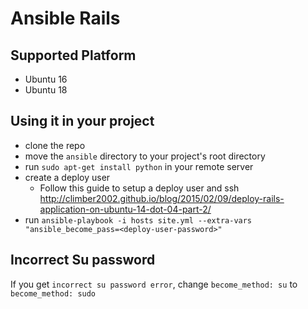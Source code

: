 # Ansible Rails

## Supported Platform

- Ubuntu 16
- Ubuntu 18

## Using it in your project

- clone the repo
- move the `ansible` directory to your project's root directory
- run `sudo apt-get install python` in your remote server
- create a deploy user
  - Follow this guide to setup a deploy user and ssh http://climber2002.github.io/blog/2015/02/09/deploy-rails-application-on-ubuntu-14-dot-04-part-2/
- run `ansible-playbook -i hosts site.yml --extra-vars "ansible_become_pass=<deploy-user-password>"`

## Incorrect  Su password 

If you get `incorrect su password error`, change `become_method: su` to `become_method: sudo`
